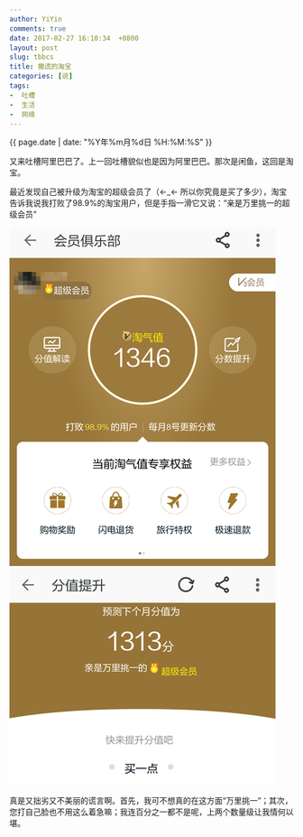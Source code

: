 ```yaml
---
author: YiYin
comments: true
date: 2017-02-27 16:10:34  +0800
layout: post
slug: tbbcs
title: 撒谎的淘宝
categories: [说]
tags:
-  吐槽
-  生活
-  网络
---
```

<div class="saying">
<div class="timestamp">{{ page.date | date: "%Y年%m月%d日 %H:%M:%S" }}</div>

又来吐槽阿里巴巴了。上一回吐槽貌似也是因为阿里巴巴。那次是闲鱼，这回是淘宝。<br>

最近发现自己被升级为淘宝的超级会员了（&larr;_&larr; 所以你究竟是买了多少），淘宝告诉我说我打败了98.9%的淘宝用户，但是手指一滑它又说：“亲是万里挑一的超级会员”<br>

<img src="/public/images/tb-1.png" alt="" title="">

<img src="/public/images/tb-2.png" alt="" title="">

真是又拙劣又不美丽的谎言啊。首先，我可不想真的在这方面“万里挑一”；其次，您打自己脸也不用这么着急嘛；我连百分之一都不是呢，上两个数量级让我情何以堪。<br>

</div>
